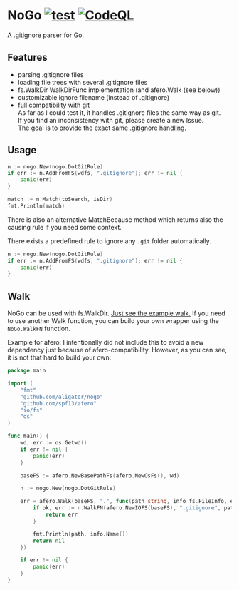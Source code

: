 # NoGo [![test](https://github.com/aligator/nogo/actions/workflows/test.yaml/badge.svg)](https://github.com/aligator/nogo/actions/workflows/test.yaml) [![CodeQL](https://github.com/aligator/nogo/actions/workflows/codeql-analysis.yml/badge.svg)](https://github.com/aligator/nogo/actions/workflows/codeql-analysis.yml)
A .gitignore parser for Go.

## Features
* parsing .gitignore files
* loading file trees with several .gitignore files
* fs.WalkDir WalkDirFunc implementation (and afero.Walk (see below))
* customizable ignore filename (instead of .gitignore)
* full compatibility with git  
As far as I could test it, it handles .gitignore files the same way as git.  
If you find an inconsistency with git, please create a new Issue.  
The goal is to provide the exact same .gitignore handling.

## Usage
```go
n := nogo.New(nogo.DotGitRule)
if err := n.AddFromFS(wdfs, ".gitignore"); err != nil {
    panic(err)
}

match := n.Match(toSearch, isDir)
fmt.Println(match)
```

There is also an alternative MatchBecause method which returns also
the causing rule if you need some context.

There exists a predefined rule to ignore any `.git` folder automatically.
```go
n := nogo.New(nogo.DotGitRule)
if err := n.AddFromFS(wdfs, ".gitignore"); err != nil {
    panic(err)
}
```

## Walk
NoGo can be used with fs.WalkDir. [Just see the example walk.](example/walk/main.go)
If you need to use another Walk function, you can build your own wrapper using 
the `NoGo.WalkFN` function. 

Example for afero:
I intentionally did not include this to avoid a new dependency
just because of afero-compatibility. However, as you can see, it is not that 
hard to build your own:
```go
package main

import (
	"fmt"
	"github.com/aligator/nogo"
	"github.com/spf13/afero"
	"io/fs"
	"os"
)

func main() {
	wd, err := os.Getwd()
	if err != nil {
		panic(err)
	}

	baseFS := afero.NewBasePathFs(afero.NewOsFs(), wd)

	n := nogo.New(nogo.DotGitRule)

	err = afero.Walk(baseFS, ".", func(path string, info fs.FileInfo, err error) error {
		if ok, err := n.WalkFN(afero.NewIOFS(baseFS), ".gitignore", path, info.IsDir(), err); !ok {
			return err
		}

		fmt.Println(path, info.Name())
		return nil
	})

	if err != nil {
		panic(err)
	}
}
```